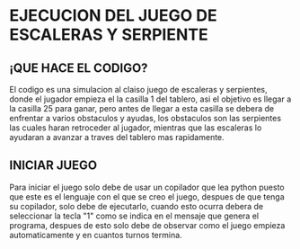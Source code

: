 #  EJECUCION DEL JUEGO DE ESCALERAS Y SERPIENTE
## ¡QUE HACE EL CODIGO?

El codigo es una simulacion al claiso juego de escaleras y serpientes, donde el jugador empieza el la casilla 1 del tablero, asi el objetivo es llegar a la casilla 25 para ganar, pero antes de llegar a esta casilla se debera de enfrentar a varios obstaculos y ayudas, los obstaculos son las serpientes las cuales haran retroceder al jugador, mientras que las escaleras lo ayudaran a avanzar a traves del tablero mas rapidamente.

## INICIAR JUEGO
Para iniciar el juego solo debe de usar un copilador que lea python puesto que este es el lenguaje con el que se creo el juego, despues de que tenga su copilador, solo debe de ejecutarlo, cuando esto ocurra debera de seleccionar la tecla "1" como se indica en el mensaje que genera el programa, despues de esto solo debe de observar como el juego empieza automaticamente y en cuantos turnos termina.